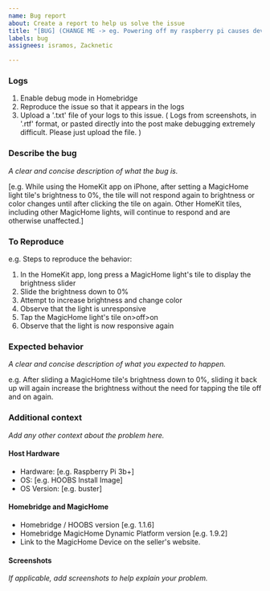 ```yaml
---
name: Bug report
about: Create a report to help us solve the issue
title: "[BUG] (CHANGE ME -> eg. Powering off my raspberry pi causes devices to become unresponsive)"
labels: bug
assignees: isramos, Zacknetic

---
```


### Logs
1. Enable debug mode in Homebridge
1. Reproduce the issue so that it appears in the logs
1. Upload a '.txt' file of your logs to this issue. ( Logs from screenshots, in '.rtf' format, or pasted directly into the post make debugging extremely difficult. Please just upload the file. )

### Describe the bug
_A clear and concise description of what the bug is._

[e.g. While using the HomeKit app on iPhone, after setting a MagicHome light tile's brightness to 0%, the tile will not respond again to brightness or color changes until after clicking the tile on again. Other HomeKit tiles, including other MagicHome lights, will continue to respond and are otherwise unaffected.]

### To Reproduce
e.g.
Steps to reproduce the behavior:
1. In the HomeKit app, long press a MagicHome light's tile to display the brightness slider
1. Slide the brightness down to 0%
1. Attempt to increase brightness and change color
1. Observe that the light is unresponsive
1. Tap the MagicHome light's tile on>off>on
1. Observe that the light is now responsive again

### Expected behavior
_A clear and concise description of what you expected to happen._

e.g. After sliding a MagicHome tile's brightness down to 0%, sliding it back up will again increase the brightness without the need for tapping the tile off and on again.

### Additional context
_Add any other context about the problem here._

#### Host Hardware
* Hardware: [e.g. Raspberry Pi 3b+]
* OS: [e.g. HOOBS Install Image]
* OS Version: [e.g. buster]

#### Homebridge and MagicHome 
* Homebridge / HOOBS version [e.g. 1.1.6]
* Homebridge MagicHome Dynamic Platform version [e.g. 1.9.2]
* Link to the MagicHome Device on the seller's website.

#### Screenshots
_If applicable, add screenshots to help explain your problem._
